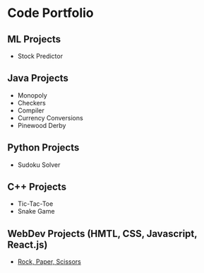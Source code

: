 # Code Portfolio  
## ML Projects  
- Stock Predictor  
## Java Projects  
- Monopoly
- Checkers
- Compiler
- Currency Conversions
- Pinewood Derby  
## Python Projects  
- Sudoku Solver  
## C++ Projects  
- Tic-Tac-Toe
- Snake Game  
## WebDev Projects (HMTL, CSS, Javascript, React.js)  
- [Rock, Paper, Scissors](https://3dsa.github.io/Portfolio/Rock_Paper_Scissors_js/index.html)


